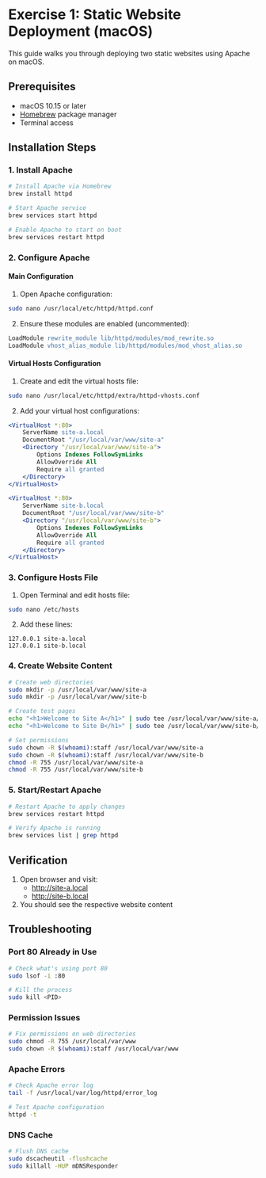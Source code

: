 # Exercise 1: Static Website Deployment (macOS)

This guide walks you through deploying two static websites using Apache on macOS.

## Prerequisites
- macOS 10.15 or later
- [Homebrew](https://brew.sh/) package manager
- Terminal access

## Installation Steps

### 1. Install Apache
```bash
# Install Apache via Homebrew
brew install httpd

# Start Apache service
brew services start httpd

# Enable Apache to start on boot
brew services restart httpd
```

### 2. Configure Apache

#### Main Configuration
1. Open Apache configuration:
```bash
sudo nano /usr/local/etc/httpd/httpd.conf
```

2. Ensure these modules are enabled (uncommented):
```apache
LoadModule rewrite_module lib/httpd/modules/mod_rewrite.so
LoadModule vhost_alias_module lib/httpd/modules/mod_vhost_alias.so
```

#### Virtual Hosts Configuration
1. Create and edit the virtual hosts file:
```bash
sudo nano /usr/local/etc/httpd/extra/httpd-vhosts.conf
```

2. Add your virtual host configurations:
```apache
<VirtualHost *:80>
    ServerName site-a.local
    DocumentRoot "/usr/local/var/www/site-a"
    <Directory "/usr/local/var/www/site-a">
        Options Indexes FollowSymLinks
        AllowOverride All
        Require all granted
    </Directory>
</VirtualHost>

<VirtualHost *:80>
    ServerName site-b.local
    DocumentRoot "/usr/local/var/www/site-b"
    <Directory "/usr/local/var/www/site-b">
        Options Indexes FollowSymLinks
        AllowOverride All
        Require all granted
    </Directory>
</VirtualHost>
```

### 3. Configure Hosts File
1. Open Terminal and edit hosts file:
```bash
sudo nano /etc/hosts
```

2. Add these lines:
```
127.0.0.1 site-a.local
127.0.0.1 site-b.local
```

### 4. Create Website Content
```bash
# Create web directories
sudo mkdir -p /usr/local/var/www/site-a
sudo mkdir -p /usr/local/var/www/site-b

# Create test pages
echo "<h1>Welcome to Site A</h1>" | sudo tee /usr/local/var/www/site-a/index.html
echo "<h1>Welcome to Site B</h1>" | sudo tee /usr/local/var/www/site-b/index.html

# Set permissions
sudo chown -R $(whoami):staff /usr/local/var/www/site-a
sudo chown -R $(whoami):staff /usr/local/var/www/site-b
chmod -R 755 /usr/local/var/www/site-a
chmod -R 755 /usr/local/var/www/site-b
```

### 5. Start/Restart Apache
```bash
# Restart Apache to apply changes
brew services restart httpd

# Verify Apache is running
brew services list | grep httpd
```

## Verification
1. Open browser and visit:
   - http://site-a.local
   - http://site-b.local
2. You should see the respective website content

## Troubleshooting

### Port 80 Already in Use
```bash
# Check what's using port 80
sudo lsof -i :80

# Kill the process
sudo kill <PID>
```

### Permission Issues
```bash
# Fix permissions on web directories
sudo chmod -R 755 /usr/local/var/www
sudo chown -R $(whoami):staff /usr/local/var/www
```

### Apache Errors
```bash
# Check Apache error log
tail -f /usr/local/var/log/httpd/error_log

# Test Apache configuration
httpd -t
```

### DNS Cache
```bash
# Flush DNS cache
sudo dscacheutil -flushcache
sudo killall -HUP mDNSResponder
``` 
